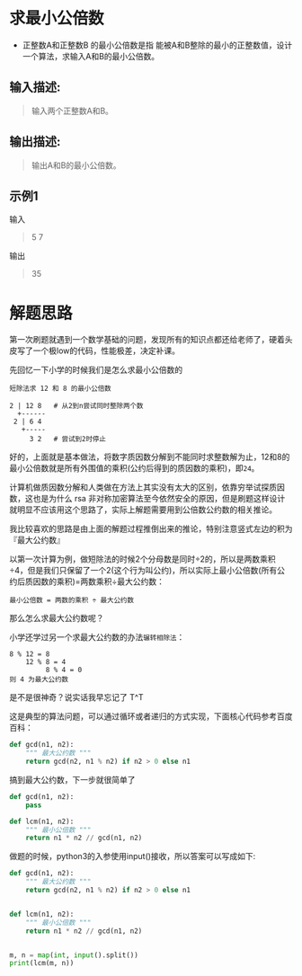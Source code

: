 # 求最小公倍数

* 正整数A和正整数B 的最小公倍数是指 能被A和B整除的最小的正整数值，设计一个算法，求输入A和B的最小公倍数。

## 输入描述:

> 输入两个正整数A和B。

## 输出描述:

> 输出A和B的最小公倍数。

## 示例1

输入
> 5 7

输出
> 35


# 解题思路

第一次刷题就遇到一个数学基础的问题，发现所有的知识点都还给老师了，硬着头皮写了一个极low的代码，性能极差，决定补课。

先回忆一下小学的时候我们是怎么求最小公倍数的

```shell script
短除法求 12 和 8 的最小公倍数

2 | 12 8   # 从2到n尝试同时整除两个数
  +------
 2 | 6 4
   +-----
     3 2   # 尝试到2时停止
```

好的，上面就是基本做法，将数字质因数分解到不能同时求整数解为止，12和8的最小公倍数就是所有外围值的乘积(公约后得到的质因数的乘积)，即`24`。

计算机做质因数分解和人类做在方法上其实没有太大的区别，依靠穷举试探质因数，这也是为什么 rsa 非对称加密算法至今依然安全的原因，但是刷题这样设计就明显不应该用这个思路了，实际上解题需要用到公倍数公约数的相关推论。

我比较喜欢的思路是由上面的解题过程推倒出来的推论，特别注意竖式左边的积为『最大公约数』

以第一次计算为例，做短除法的时候2个分母数是同时÷2的，所以是两数乘积÷4，但是我们只保留了一个2(这个行为叫公约)，所以实际上最小公倍数(所有公约后质因数的乘积)=两数乘积÷最大公约数：

```shell script
最小公倍数 = 两数的乘积 ÷ 最大公约数
```

那么怎么求最大公约数呢？

小学还学过另一个求最大公约数的办法`辗转相除法`：

```shell script
8 % 12 = 8
    12 % 8 = 4
         8 % 4 = 0
则 4 为最大公约数
```

是不是很神奇？说实话我早忘记了 T^T

这是典型的算法问题，可以通过循环或者递归的方式实现，下面核心代码参考百度百科：

```python
def gcd(n1, n2):
    """ 最大公约数 """
    return gcd(n2, n1 % n2) if n2 > 0 else n1
```

搞到最大公约数，下一步就很简单了

```python
def gcd(n1, n2):
    pass

def lcm(n1, n2):
    """ 最小公倍数 """
    return n1 * n2 // gcd(n1, n2)
```

做题的时候，python3的入参使用input()接收，所以答案可以写成如下:

```python
def gcd(n1, n2):
    """ 最大公约数 """
    return gcd(n2, n1 % n2) if n2 > 0 else n1


def lcm(n1, n2):
    """ 最小公倍数 """
    return n1 * n2 // gcd(n1, n2)


m, n = map(int, input().split())
print(lcm(m, n))
```
